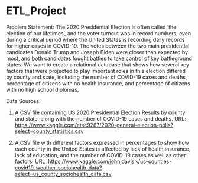 # ETL_Project

Problem Statement:
  The 2020 Presidential Election is often called ‘the election of our lifetimes’, and the voter turnout was in record numbers, even during a critical period where the United States is recording daily records for higher cases in COVID-19. The votes between the two main presidential candidates Donald Trump and Joseph Biden were closer than expected by most, and both candidates fought battles to take control of key battleground states. We want to create a relational database that shows how several key factors that were projected to play important roles in this election differed by county and state, including the number of COVID-19 cases and deaths, percentage of citizens with no health insurance, and percentage of citizens with no high school diplomas. 


Data Sources:

1. A CSV file containing US 2020 Presidential Election Results by county and state, along with the number of COVID-19 cases and deaths. URL: https://www.kaggle.com/etsc9287/2020-general-election-polls?select=county_statistics.csv

2. A CSV file with different factors expressed in percentages to show how each county in the United States is affected by lack of health insurance, lack of education, and the number of COVID-19 cases as well as other factors. URL:   https://www.kaggle.com/johnjdavisiv/us-counties-covid19-weather-sociohealth-data?select=us_county_sociohealth_data.csv
